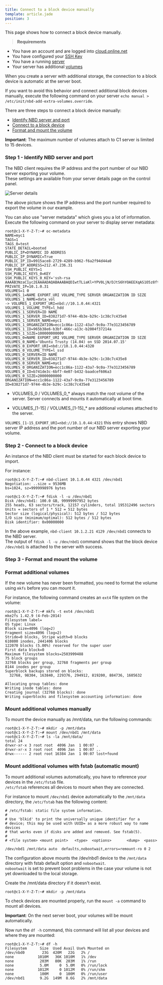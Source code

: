 ```yaml
---
title: Connect to a block device manually
template: article.jade
position: 3
---
```


This page shows how to connect a block device manually.

> <strong>Requirements</strong>
>
- You have an account and are logged into [cloud.online.net](//cloud.online.net)
- You have configured your [SSH Key](/howto/ssh_keys.html)
- You have a running [server](/howto/create_instance.html)
- Your server has additional [volumes](/howto/create_instance.html#step-3-add-storage)

When you create a server with additional storage, the connection to a block device is automatic at the server boot.

If you want to avoid this behavior and connect additional block devices manually, execute the following command on your server `echo manual > /etc/init/nbd-add-extra-volumes.override`.

There are three steps to connect a block device manually:

- [Identify NBD server and port](/advanced/nbd.html#step-1-identify-nbd-server-and-port)
- [Connect to a block device](/advanced/nbd.html#step-2-connect-to-a-block-device)
- [Format and mount the volume](/advanced/nbd.html#step-3-format-and-mount-the-volume)

<strong>Important</strong>: The maximum number of volumes attach to C1 server is limited to 15 devices.

### Step 1 - Identify NBD server and port

The NBD client requires the IP address and the port number of our NBD server exporting your volume.<br/>
These settings are available from your server details page on the control panel.

![Server details](../../images/server_details.png "Server details")

The above picture shows the IP address and the port number required to export the volume in our example.

You can also use "server metadata" which gives you a lot of information.<br/>
Execute the following command on your server to display server metadata:

```
root@c1-X-Y-Z-T:~# oc-metadata
NAME=myc1
TAGS=1
TAGS_0=test
STATE_DETAIL=booted
PUBLIC_IP=DYNAMIC ID ADDRESS
PUBLIC_IP_DYNAMIC=True
PUBLIC_IP_ID=9915ace8-2729-4289-b962-f6a2f94d44a0
PUBLIC_IP_ADDRESS=212.47.236.31
SSH_PUBLIC_KEYS=1
SSH_PUBLIC_KEYS_0=KEY
SSH_PUBLIC_KEYS_0_KEY='ssh-rsa AAAAB3NzaC1yc2EAAAADAQABAAABAQDIwtTLiaKl+YPV0LjN/DJtS6hYOAEEXqAS1O5z8ft61da+3sG/kd3j9ONiepugG6sanGKRAMvx652OIZDgWbzEC40/7shAoxxbiFXBj3VgPCoKXCNLtTla4nx9hR/Xstzfm6k3/mODiioWV+TwWimM9SRo5ihwF09BhLw4sfTchtUxlLrW6pv0o4ykBPMC90yJl5KrB+7QKWaedbUYwBkXHNDDOTpBawJppp3hcfPhJjZrCk4NCdNsRhmhwaKMPNmx37hBs+Wu3Y2aAbHd4tAsQAc646/E6Xlipll8IzkNaH7PGYLhMmHB9FXI6gavi0UF12OC7abzm+MiLDOzRBx1'
PRIVATE_IP=10.1.0.31
VOLUMES=1 0
VOLUMES_1=NAME EXPORT_URI VOLUME_TYPE SERVER ORGANIZATION ID SIZE
VOLUMES_1_NAME=data_vol
-> VOLUMES_1_EXPORT_URI=nbd://10.1.0.44:4321
VOLUMES_1_VOLUME_TYPE=l_hdd
VOLUMES_1_SERVER=ID NAME
VOLUMES_1_SERVER_ID=838271d7-9744-4b3e-b29c-1c38c7c435e8
VOLUMES_1_SERVER_NAME=myc1
VOLUMES_1_ORGANIZATION=ecc1c86a-1122-43a7-9c0a-77e3123456789
VOLUMES_1_ID=965b38e6-b3bf-466c-a13c-b2004f37214a
VOLUMES_1_SIZE=100000000000
VOLUMES_0=NAME EXPORT_URI VOLUME_TYPE SERVER ORGANIZATION ID SIZE
VOLUMES_0_NAME='Ubuntu Trusty (14.04) on SSD 2014.07.15'
VOLUMES_0_EXPORT_URI=nbd://10.1.0.44:4320
VOLUMES_0_VOLUME_TYPE=l_ssd
VOLUMES_0_SERVER=ID NAME
VOLUMES_0_SERVER_ID=838271d7-9744-4b3e-b29c-1c38c7c435e8
VOLUMES_0_SERVER_NAME=myc1
VOLUMES_0_ORGANIZATION=ecc1c86a-1122-43a7-9c0a-77e3123456789
VOLUMES_0_ID=b741de3c-6bf7-4e07-b432-baadcef606a3
VOLUMES_0_SIZE=20000000000
ORGANIZATION=ecc1c86a-1122-43a7-9c0a-77e3123456789
ID=838271d7-9744-4b3e-b29c-1c38c7c435e8
```

- VOLUMES_0 / VOLUMES_0_* always match the root volume of the server. Server connects and mounts it automatically at boot time.

- VOLUMES_[1-15] / VOLUMES_[1-15]_* are additional volumes attached to the server.

`VOLUMES_[1-15_EXPORT_URI=nbd://10.1.0.44:4321` this entry shows NBD server IP address and the port number of our NBD server exporting your volume.

### Step 2 - Connect to a block device

An instance of the NBD client must be started for each block device to import.

For instance: 
```
root@c1-X-Y-Z-T:~# nbd-client 10.1.0.44 4321 /dev/nbd1
Negotiation: ..size = 9536MB
bs=1024, sz=9999998976 bytes

root@c1-X-Y-Z-T:~# fdisk -l -u /dev/nbd1
Disk /dev/nbd1: 100.0 GB, 99999997952 bytes
255 heads, 63 sectors/track, 12157 cylinders, total 195312496 sectors
Units = sectors of 1 * 512 = 512 bytes
Sector size (logical/physical): 512 bytes / 512 bytes
I/O size (minimum/optimal): 512 bytes / 512 bytes
Disk identifier: 0x00000000
```

In the above example, `nbd-client 10.1.2.21 4129 /dev/nbd1` connects to the NBD server.<br/>
The output of `fdisk -l -u /dev/nbd1` command shows that the block device `/dev/nbd1` is attached to the server with success.

### Step 3 - Format and mount the volume

### Format additional volumes

If the new volume has never been formatted, you need to format the volume using `mkfs` before you can mount it.

For instance, the following command creates an `ext4` file system on the volume:

```
root@c1-X-Y-Z-T:~# mkfs -t ext4 /dev/nbd1
mke2fs 1.42.9 (4-Feb-2014)
Filesystem label=
OS type: Linux
Block size=4096 (log=2)
Fragment size=4096 (log=2)
Stride=0 blocks, Stripe width=0 blocks
610800 inodes, 2441406 blocks
122070 blocks (5.00%) reserved for the super user
First data block=0
Maximum filesystem blocks=2503999488
75 block groups
32768 blocks per group, 32768 fragments per group
8144 inodes per group
Superblock backups stored on blocks:
  32768, 98304, 163840, 229376, 294912, 819200, 884736, 1605632

Allocating group tables: done
Writing inode tables: done
Creating journal (32768 blocks): done
Writing superblocks and filesystem accounting information: done
```

### Mount additional volumes manually

To mount the device manually as /mnt/data, run the following commands:

```
root@c1-X-Y-Z-T:~# mkdir -p /mnt/data
root@c1-X-Y-Z-T:~# mount /dev/nbd1 /mnt/data
root@c1-X-Y-Z-T:~# ls -la /mnt/data/
total 24
drwxr-xr-x 3 root root  4096 Jan  1 00:07 .
drwxr-xr-x 3 root root  4096 Jan  1 00:07 ..
drwx------ 2 root root 16384 Jan  1 00:07 lost+found
```

### Mount additional volumes with fstab (automatic mount)

To mount additional volumes automatically, you have to reference your devices in the `/etc/fstab` file.<br />
`/etc/fstab` references all devices to mount when they are connected.

For instance to mount `/dev/nbd1` device automatically to the `/mnt/data` directory, the `/etc/fstab` has the following content:

```
# /etc/fstab: static file system information.
#
# Use 'blkid' to print the universally unique identifier for a
# device; this may be used with UUID= as a more robust way to name devices
# that works even if disks are added and removed. See fstab(5).
#
# <file system> <mount point>   <type>  <options>       <dump>  <pass>

/dev/nbd1 /mnt/data auto  defaults,nobootwait,errors=remount-ro 0 2
```

The configuration above mounts the /dev/nbd1 device to the `/mnt/data` directory with fstab default option and `nobootwait`.<br />
`nobootwait` is set to prevent boot problems in the case your volume is not yet downloaded to the local storage.

Create the /mnt/data directory if it doesn't exist.

```
root@c1-X-Y-Z-T:~# mkdir -p /mnt/data
```

To check devices are mounted properly, run the `mount -a` command to mount all devices.

<strong>Important</strong>: On the next server boot, your volumes will be mount automatically.

Now run the `df -h` command, this command will list all your devices and where they are mounted:

```
root@c1-X-Y-Z-T:~# df -h
Filesystem      Size  Used Avail Use% Mounted on
/dev/nbd0        23G  420M   22G   2% /
none           1010M   36K 1010M   1% /dev
none            203M   80K  203M   1% /run
none            5.0M     0  5.0M   0% /run/lock
none           1012M     0 1012M   0% /run/shm
none            100M     0  100M   0% /run/user
/dev/nbd1       9.2G  149M  8.6G   2% /mnt/data
```
